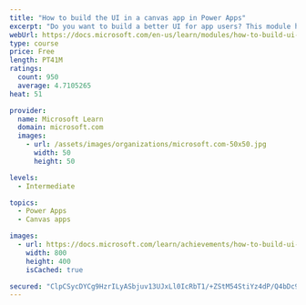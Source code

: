 ```yaml
---
title: "How to build the UI in a canvas app in Power Apps"
excerpt: "Do you want to build a better UI for app users? This module helps you do that using themes, icons, images, personalization, different form factors, and controls."
webUrl: https://docs.microsoft.com/en-us/learn/modules/how-to-build-ui-canvas-app/
type: course
price: Free
length: PT41M
ratings:
  count: 950
  average: 4.7105265
heat: 51

provider:
  name: Microsoft Learn
  domain: microsoft.com
  images:
    - url: /assets/images/organizations/microsoft.com-50x50.jpg
      width: 50
      height: 50

levels:
  - Intermediate

topics:
  - Power Apps
  - Canvas apps

images:
  - url: https://docs.microsoft.com/learn/achievements/how-to-build-ui-canvas-app-social.png
    width: 800
    height: 400
    isCached: true

secured: "ClpCSycDYCg9HzrILyASbjuv13UJxLl0IcRbT1/+ZStM54StiYz4dP/Q4bDc97tkETX3q7utg1FvP0oahO5ptHZD3q6H/IovEwD9sJak/uKaY2jXUrzeSViTs3Qijg8An3AR0YplPrNHJqwpA1BsDA1Nmqy5Ld098gNLt21+lW042TzHSEUiXv1Y2uVI7pzZbEbcfDkK9XYSm/1H6WUY0HaXeCop5CX5OgPykF4iI02zNSie9FubAeJRvORvSJugDonXOZ02lVTMVYk3dK7Grs+zWVhBPQbsxG7aD3EAt+QxvoczUjCssYipZX2V/y/GGdBN2zuA6zDe9vo6M16Wl1XrcKd9Eye4Hl7zwH/PsnTN8E0t54n9KwRNRJG1ApU+81MzULuZ9RdGuvck5sTf6giOGkIhVQQccOIg+rYxg3s=;9BVQoaT505rvYTZHfMavHQ=="
---
```



